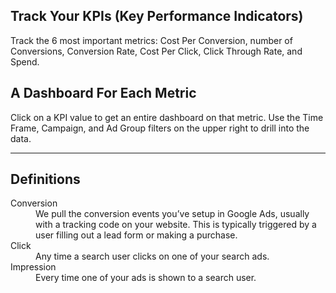 ## Track Your KPIs (Key Performance Indicators)
Track the 6 most important metrics: Cost Per Conversion, number of Conversions, Conversion Rate,  Cost Per Click, Click Through Rate, and Spend.

## A Dashboard For Each Metric
Click on a KPI value to get an entire dashboard on that metric. Use the Time Frame, Campaign, and Ad Group filters on the upper right to drill into the data.

---

## Definitions

<dl>
  <dt>Conversion</dt>
  <dd>We pull the conversion events you’ve setup in Google Ads, usually with a tracking code on your website. This is typically triggered by a user filling out a lead form or making a purchase.</dd>
  <dt>Click</dt>
  <dd>Any time a search user clicks on one of your search ads.</dd>
  <dt>Impression</dt>
  <dd>Every time one of your ads is shown to a search user.</dd>
</dl>
